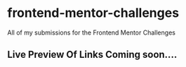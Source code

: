 # frontend-mentor-challenges
All of my submissions for the Frontend Mentor Challenges

## Live Preview Of Links Coming soon....
